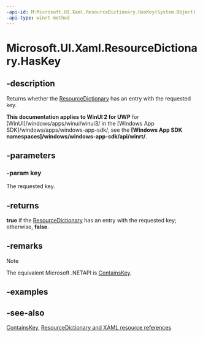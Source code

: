 ```yaml
---
-api-id: M:Microsoft.UI.Xaml.ResourceDictionary.HasKey(System.Object)
-api-type: winrt method
---
```


<!-- Method syntax
public bool HasKey(System.Object key)
-->

# Microsoft.UI.Xaml.ResourceDictionary.HasKey

## -description
Returns whether the [ResourceDictionary](resourcedictionary.md) has an entry with the requested key.

**This documentation applies to WinUI 2 for UWP** for [WinUI]/windows/apps/winui/winui3/ in the [Windows App SDK]/windows/apps/windows-app-sdk/, see the **[Windows App SDK namespaces]/windows/windows-app-sdk/api/winrt/**.

## -parameters
### -param key
The requested key.

## -returns
**true** if the [ResourceDictionary](resourcedictionary.md) has an entry with the requested key; otherwise, **false**.

## -remarks
> [!NOTE]
> The equivalent Microsoft .NETAPI is [ContainsKey](resourcedictionary_containskey.md).

## -examples

## -see-also
[ContainsKey](resourcedictionary_containskey.md), [ResourceDictionary and XAML resource references](/windows/uwp/controls-and-patterns/resourcedictionary-and-xaml-resource-references)
